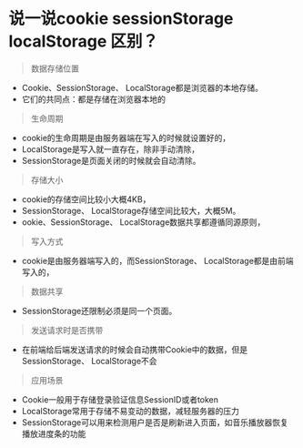 # 说一说cookie sessionStorage localStorage 区别？



> 数据存储位置

- Cookie、SessionStorage、 LocalStorage都是浏览器的本地存储。 
- 它们的共同点：都是存储在浏览器本地的 

> 生命周期

- cookie的生命周期是由服务器端在写入的时候就设置好的，
- LocalStorage是写入就一直存在，除非手动清除，
- SessionStorage是页面关闭的时候就会自动清除。

> 存储大小

- cookie的存储空间比较小大概4KB，
- SessionStorage、 LocalStorage存储空间比较大，大概5M。
- ookie、SessionStorage、 LocalStorage数据共享都遵循同源原则，

> 写入方式

- cookie是由服务器端写入的，而SessionStorage、 LocalStorage都是由前端写入的，

> 数据共享

- SessionStorage还限制必须是同一个页面。

> 发送请求时是否携带

- 在前端给后端发送请求的时候会自动携带Cookie中的数据，但是SessionStorage、 LocalStorage不会 

> 应用场景 

- Cookie一般用于存储登录验证信息SessionID或者token
- LocalStorage常用于存储不易变动的数据，减轻服务器的压力
- SessionStorage可以用来检测用户是否是刷新进入页面，如音乐播放器恢复播放进度条的功能